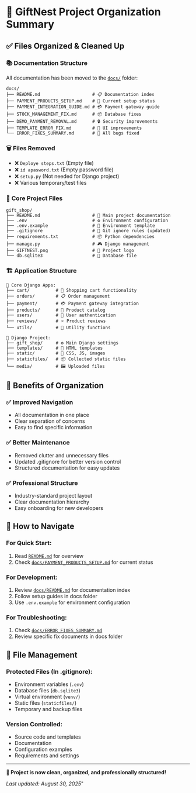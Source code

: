 # 📁 GiftNest Project Organization Summary

## ✅ **Files Organized & Cleaned Up**

### 📚 **Documentation Structure**
All documentation has been moved to the [`docs/`](./docs/) folder:

```
docs/
├── README.md                    # 📋 Documentation index
├── PAYMENT_PRODUCTS_SETUP.md    # 🎯 Current setup status
├── PAYMENT_INTEGRATION_GUIDE.md # 💳 Payment gateway guide
├── STOCK_MANAGEMENT_FIX.md      # 📦 Database fixes
├── DEMO_PAYMENT_REMOVAL.md      # 🔒 Security improvements
├── TEMPLATE_ERROR_FIX.md        # 🎨 UI improvements
└── ERROR_FIXES_SUMMARY.md       # 🐛 All bugs fixed
```

### 🗑️ **Files Removed**
- ❌ `Deploye steps.txt` (Empty file)
- ❌ `id apasword.txt` (Empty password file)
- ❌ `setup.py` (Not needed for Django project)
- ❌ Various temporary/test files

### 📄 **Core Project Files**
```
gift_shop/
├── README.md                    # 🚀 Main project documentation
├── .env                         # ⚙️ Environment configuration
├── .env.example                 # 📝 Environment template
├── .gitignore                   # 🚫 Git ignore rules (updated)
├── requirements.txt             # 📦 Python dependencies
├── manage.py                    # 🎮 Django management
├── GIFTNEST.png                 # 🎨 Project logo
└── db.sqlite3                   # 💾 Database file
```

### 🏗️ **Application Structure**
```
📁 Core Django Apps:
├── cart/          # 🛒 Shopping cart functionality
├── orders/        # 📋 Order management
├── payment/       # 💳 Payment gateway integration
├── products/      # 🎁 Product catalog
├── users/         # 👤 User authentication
├── reviews/       # ⭐ Product reviews
└── utils/         # 🔧 Utility functions

📁 Django Project:
├── gift_shop/     # ⚙️ Main Django settings
├── templates/     # 🎨 HTML templates
├── static/        # 📁 CSS, JS, images
├── staticfiles/   # 📦 Collected static files
└── media/         # 🖼️ Uploaded files
```

## 🎯 **Benefits of Organization**

### ✅ **Improved Navigation**
- All documentation in one place
- Clear separation of concerns
- Easy to find specific information

### ✅ **Better Maintenance**
- Removed clutter and unnecessary files
- Updated .gitignore for better version control
- Structured documentation for easy updates

### ✅ **Professional Structure**
- Industry-standard project layout
- Clear documentation hierarchy
- Easy onboarding for new developers

## 📖 **How to Navigate**

### **For Quick Start:**
1. Read [`README.md`](./README.md) for overview
2. Check [`docs/PAYMENT_PRODUCTS_SETUP.md`](./docs/PAYMENT_PRODUCTS_SETUP.md) for current status

### **For Development:**
1. Review [`docs/README.md`](./docs/README.md) for documentation index
2. Follow setup guides in docs folder
3. Use `.env.example` for environment configuration

### **For Troubleshooting:**
1. Check [`docs/ERROR_FIXES_SUMMARY.md`](./docs/ERROR_FIXES_SUMMARY.md)
2. Review specific fix documents in docs folder

## 🔄 **File Management**

### **Protected Files (In .gitignore):**
- Environment variables (`.env`)
- Database files (`db.sqlite3`)
- Virtual environment (`venv/`)
- Static files (`staticfiles/`)
- Temporary and backup files

### **Version Controlled:**
- Source code and templates
- Documentation
- Configuration examples
- Requirements and settings

---

**🎉 Project is now clean, organized, and professionally structured!**

*Last updated: August 30, 2025*"
